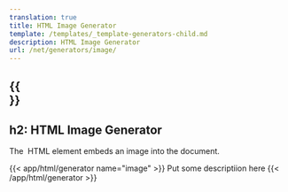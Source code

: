 ```yaml
---
translation: true
title: HTML Image Generator
template: /templates/_template-generators-child.md
description: HTML Image Generator
url: /net/generators/image/
---
```


{{<section overview>}}
---
h2: HTML Image Generator
---

The [<img>](https://html.spec.whatwg.org/multipage/embedded-content.html#the-img-element) HTML element embeds an image into the document.

{{< app/html/generator name="image" >}}
Put some descriptiion here
{{< /app/html/generator >}}